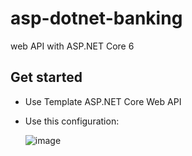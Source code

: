 # asp-dotnet-banking

web API with ASP.NET Core 6

## Get started

- Use Template ASP.NET Core Web API
- Use this configuration: 

  ![image](https://user-images.githubusercontent.com/53083156/219965325-5c0d7e3b-7f07-411f-8d61-c3c0c1294c91.png)

